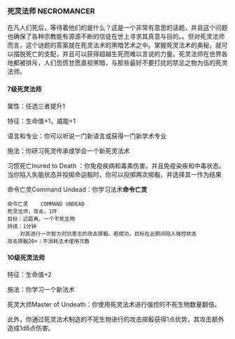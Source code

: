 ### 死灵法师	NECROMANCER

​		在凡人们死后，等待着他们的是什么？这是一个非常有意思的话题，并且这个问题也确保了各种宗教能有源源不断的信徒在世上寻求其真意与目的。。但对死灵法师而言，这个谜题的答案就在死灵法术的黑暗艺术之中。掌握死灵法术的奥秘，就可以摆脱死亡的支配，并且可以获得超越生死而难以言说的力量。死灵法师在世界各地都被排斥，人们恐慌甘愿直视黑暗，与那些最好不要打扰的禁忌之物为伍的死灵法师。

#### 7级死灵法师

属性：任选三者提升1

特征：生命值+1，威能+1

语言和专业：你可以听说一门新语言或获得一门新学术专业

施法：你研习死灵传承或学会一个新死灵法术

习惯死亡Inured to Death ：你免疫疾病和毒素伤害。并且免疫染疾和中毒状态。当你陷入失能状态并投掷命运骰时，你可以投掷两次掷骰，并选择其一作为结果

命令亡灵Command Undead：你学习法术**命令亡灵**

```
命令亡灵	COMMAND UNDEAD 
死灵法师，攻击，1环
目标：近距离，一个不死生物
持续：1分钟
	对其进行一次智力对抗意志的攻击掷骰。若成功，目标在此期间陷入强控状态
攻击掷骰20+：不消耗法术使用次数
```

#### 10级死灵法师

特征：生命值+2

施法：你学习一个新法术

死灵大师Master of Undeath：你使用死灵法术进行强控的不死生物数量翻倍。

​		此外，你通过死灵法术制造的不死生物进行的攻击掷骰获得1点优势，其攻击额外造成1d6点伤害。